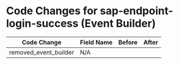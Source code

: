 # Code Changes for sap-endpoint-login-success (Event Builder)

| Code Change | Field Name | Before | After |
|-------------|------------|--------|-------|
| removed_event_builder | N/A |  |  |